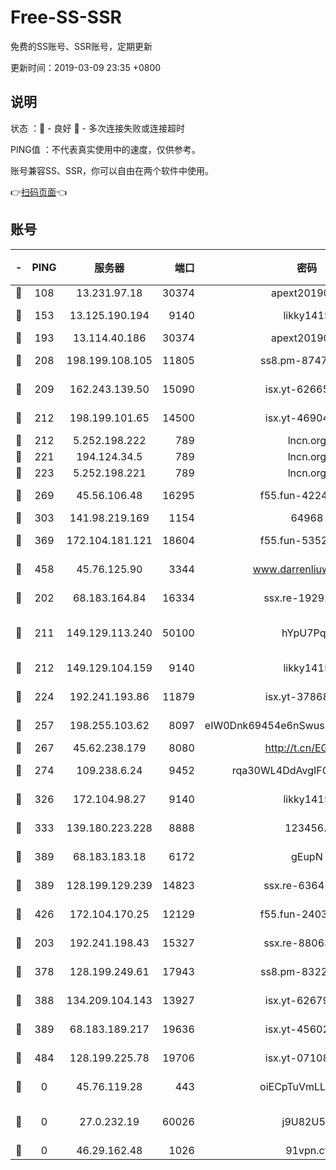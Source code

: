 # Free-SS-SSR

免费的SS账号、SSR账号，定期更新

更新时间：2019-03-09 23:35 +0800

## 说明

状态     ：🙂 - 良好 🙁 - 多次连接失败或连接超时

PING值   ：不代表真实使用中的速度，仅供参考。

账号兼容SS、SSR，你可以自由在两个软件中使用。

👉[扫码页面](https://liesauer.github.io/Free-SS-SSR/)👈

## 账号

|-|PING|服务器|端口|密码|加密方式|区域|
|:----:|:----:|:-----:|-----:|:----:|:----:|:----:|
|🙂|108|13.231.97.18|30374|apext2019006|chacha20|JP|
|🙂|153|13.125.190.194|9140|likky1415|aes-256-cfb|KR|
|🙂|193|13.114.40.186|30374|apext2019006|chacha20|JP|
|🙂|208|198.199.108.105|11805|ss8.pm-87479488|aes-256-cfb|US|
|🙂|209|162.243.139.50|15090|isx.yt-62665440|aes-256-cfb|US|
|🙂|212|198.199.101.65|14500|isx.yt-46904516|aes-256-cfb|US|
|🙂|212|5.252.198.222|789|lncn.org|rc4|JP|
|🙂|221|194.124.34.5|789|lncn.org|rc4|JP|
|🙂|223|5.252.198.221|789|lncn.org|rc4|JP|
|🙂|269|45.56.106.48|16295|f55.fun-42240509|aes-256-cfb|US|
|🙂|303|141.98.219.169|1154|64968|chacha20|US|
|🙂|369|172.104.181.121|18604|f55.fun-53524229|aes-256-cfb|SG|
|🙂|458|45.76.125.90|3344|www.darrenliuwei.com|aes-256-cfb|AU|
|🙂|202|68.183.164.84|16334|ssx.re-19292784|aes-256-cfb|US|
|🙂|211|149.129.113.240|50100|hYpU7PqP|chacha20-ietf-poly1305|CN|
|🙂|212|149.129.104.159|9140|likky1415|aes-256-cfb|HK|
|🙂|224|192.241.193.86|11879|isx.yt-37868942|aes-256-cfb|US|
|🙂|257|198.255.103.62|8097|eIW0Dnk69454e6nSwuspv9DmS201tQ0D|aes-256-cfb|US|
|🙂|267|45.62.238.179|8080|http://t.cn/EGJIyrl|rc4-md5|CA|
|🙂|274|109.238.6.24|9452|rqa30WL4DdAvgIFG6Fs3znzTa|aes-256-cfb|FR|
|🙂|326|172.104.98.27|9140|likky1415|aes-256-cfb|JP|
|🙂|333|139.180.223.228|8888|123456..|aes-256-cfb|JP|
|🙂|389|68.183.183.18|6172|gEupN|aes-256-cfb|SG|
|🙂|389|128.199.129.239|14823|ssx.re-63641713|aes-256-cfb|SG|
|🙂|426|172.104.170.25|12129|f55.fun-24030753|aes-256-cfb|SG|
|🙁|203|192.241.198.43|15327|ssx.re-88063170|aes-256-cfb|US|
|🙁|378|128.199.249.61|17943|ss8.pm-83224449|aes-256-cfb|SG|
|🙁|388|134.209.104.143|13927|isx.yt-62679533|aes-256-cfb|SG|
|🙁|389|68.183.189.217|19636|isx.yt-45602835|aes-256-cfb|SG|
|🙁|484|128.199.225.78|19706|isx.yt-07108179|aes-256-cfb|SG|
|🙁|0|45.76.119.28|443|oiECpTuVmLLxk4Ts|aes-256-cfb|AU|
|🙁|0|27.0.232.19|60026|j9U82U53|xchacha20-ietf-poly1305|HK|
|🙁|0|46.29.162.48|1026|91vpn.cf|rc4-md5|RU|
